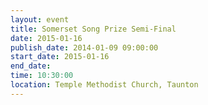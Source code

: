 ```yaml
---
layout: event
title: Somerset Song Prize Semi-Final
date: 2015-01-16
publish_date: 2014-01-09 09:00:00
start_date: 2015-01-16
end_date: 
time: 10:30:00
location: Temple Methodist Church, Taunton
---
```


